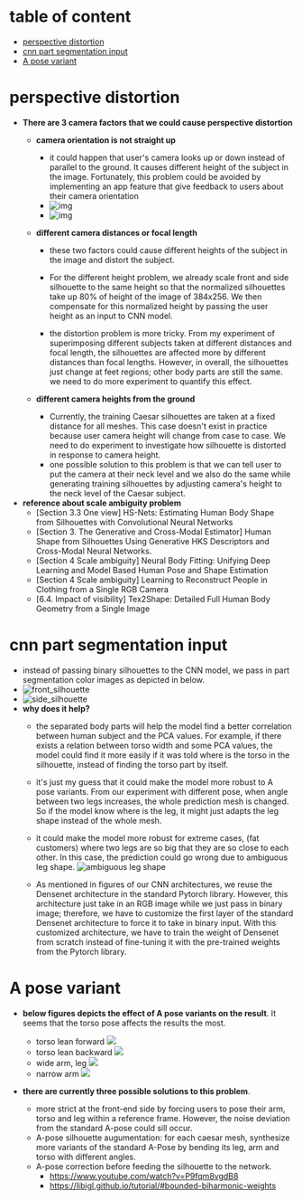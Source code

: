 # table of content
- [perspective distortion](#perspective-distortion)
- [cnn part segmentation input](#cnn-part-segmentation-input)
- [A pose variant](#A-pose-variant)
# perspective distortion
- __There are 3 camera factors that we could cause perspective distortion__
  - __camera orientation is not straight up__

    - it could happen that user's camera looks up or down instead of parallel to the ground. It causes different  height of the subject in the image. Fortunately, this problem could be avoided by implementing an app feature that give feedback to users about their camera orientation
    - ![img](./images/camera_up_down.jpg)
    - ![img](./images/camera_up_down_ceasar.jpg)

  - __different camera distances or focal length__
    - these two factors could cause different heights of the subject in the image and distort the subject.
    - For the different height problem, we already scale front and side silhouette to the same height so that the normalized silhouettes take up 80% of height of the image of 384x256. We then compensate for this normalized height by passing the user height as an input to CNN model.

    - the distortion problem is more tricky. From my experiment of superimposing different subjects taken at different distances and focal length, the silhouettes are affected more by different distances than focal lengths. However, in overall, the silhouettes just change at feet regions; other body parts are still the same.   we need to do more experiment to quantify this effect.

  - __different camera heights from the ground__
    - Currently, the training Caesar silhouettes are taken at a fixed distance for all meshes. This case doesn't exist in practice because user camera height will change from case to case. We need to do experiment to investigate how silhouette is distorted in response to camera height.
    - one possible solution to this problem is that we can tell user to put the camera at their neck level and we also do the same while generating training silhouettes by adjusting camera's height to the neck level of the Caesar subject.
- __reference about scale ambiguity problem__
  - [Section 3.3 One view] HS-Nets: Estimating Human Body Shape from Silhouettes with Convolutional Neural Networks
  - [Section 3. The Generative and Cross-Modal Estimator] Human Shape from Silhouettes Using Generative HKS Descriptors and Cross-Modal Neural Networks.
  - [Section 4 Scale ambiguity] Neural Body Fitting: Unifying Deep Learning and Model Based Human Pose and Shape Estimation
  - [Section 4 Scale ambiguity] Learning to Reconstruct People in Clothing from a Single RGB Camera
  - [6.4. Impact of visibility] Tex2Shape: Detailed Full Human Body Geometry from a Single Image


# cnn part segmentation input
- instead of passing binary silhouettes to the CNN model, we pass in part segmentation color images as depicted in below.
- ![front_silhouette](./images/sil_f_part_segmentation.jpg)
- ![side_silhouette](./images/sil_s_part_segmentation.jpg)
- __why does it help?__
  - the separated body parts will help the model find a better correlation between human subject and the PCA values. For example, if there exists a relation between torso width and some PCA values, the model could find it more easily if it was told where is the torso in the silhouette, instead of finding the torso part by itself.

  - it's just my guess that it could make the model more robust to A pose variants. From our experiment with different pose, when angle between two legs increases, the whole prediction mesh is changed. So if the model know where is the leg, it might just adapts the leg shape instead of the whole mesh.    

  - it could make the model more robust for extreme cases, (fat customers) where two legs are so big that they are so close to each other. In this case, the prediction could go wrong due to ambiguous leg shape.
  ![ambiguous leg shape](./images/case_fat_close_leg.jpg)

  - As mentioned in figures of our CNN architectures, we reuse the Densenet architecture in the standard Pytorch library. However, this architecture just take in an RGB image while we just pass in binary image; therefore, we have to customize the first layer of the standard Densenet architecture to force it to take in binary input. With this customized architecture, we have to train the weight of Densenet from scratch instead of fine-tuning it with the pre-trained weights from the Pytorch library.      

# A pose variant

- __below figures depicts the effect of A pose variants on the result__. It seems that the torso pose affects the results the most.
    - torso lean forward
    ![](./images/a_pose_lean_forward.jpg)
    - torso lean backward
    ![](./images/a_pose_lean_backward.jpg)
    - wide arm, leg
    ![](./images/a_pose_wide_arm.jpg)
    - narrow arm
    ![](./images/a_pose_narrow_arm.jpg)

- __there are currently three possible solutions to this problem__.
  - more strict at the front-end side by forcing users to pose their arm, torso and leg within a reference frame. However, the noise deviation from the standard A-pose could sill occur.
  - A-pose silhouette augumentation: for each caesar mesh, synthesize more variants of the standard A-Pose by bending its leg, arm and torso with different angles.
  - A-pose correction before feeding the silhouette to the network.
    - https://www.youtube.com/watch?v=P9fqm8vgdB8
    - https://libigl.github.io/tutorial/#bounded-biharmonic-weights
